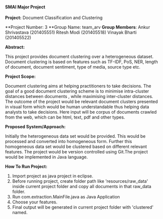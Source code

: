 #### SMAI Major Project


**Project:**  Document Classification and Clustering

**Project Number:    3
**Group Name:        team_arv
**Group Members**:   Ankur Shrivastava  (201405551)
                     Ritesh Modi        (201405518)
               		 Vinayak Bharti     (201405522)

**Abstract:** 

This project provides document clustering over a heterogeneous dataset. Document clustering is based on features such as TF-IDF, PoS, NER, length of document, document sentiment, type of media, source type etc.

**Project Scope:**

Document clustering aims at helping practitioners to take decisions. The goal of a good document clustering scheme is to minimise intra-cluster distances between documents , while maximising inter-cluster distances. The outcome of the project would be relevant document clusters presented in visual form which would be human understandable thus helping data analysts to take decisions. Here input will be corpus of documents crawled from the web, which can be html, text, pdf and other types.

**Proposed System/Approach:**

Initially the heterogeneous data set would be provided. This would be processed and converted into homogeneous form. Further this homogeneous data set would be clustered based on different relevant features. The project would be version controlled using Git.The project would be implemented in Java language.

**How To Run Project:**
 
 1. Import project as java project in eclipse.
 2. Before running project, create folder path like 'resources/raw_data' inside current project folder and copy all documents in that raw_data folder.
 3. Run com.extraction.MainFile.java as Java Application
 4. Choose your features.
 5. Final output will be generated in current project folder with 'clustered' named.
